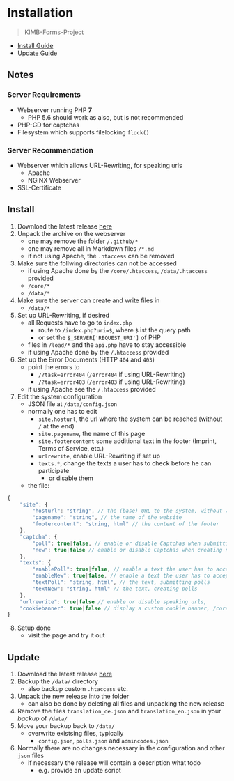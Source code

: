 # Installation
> KIMB-Forms-Project 

- [Install Guide](#install)
- [Update Guide](#update)

## Notes

### Server Requirements
- Webserver running PHP **7**
    - PHP 5.6 should work as also, but is not recommended
- PHP-GD for captchas
- Filesystem which supports filelocking `flock()`

### Server Recommendation
- Webserver which allows URL-Rewriting, for speaking urls
	- Apache
	- NGINX Webserver
- SSL-Certificate
	
## Install

1. Download the latest release [here](https://github.com/KIMB-technologies/KIMB-Forms-Project/releases/latest)
2. Unpack the archive on the webserver
	- one may remove the folder `/.github/*`
	- one may remove all in Markdown files `/*.md`
	- if not using Apache, the `.htaccess` can be removed
3. Make sure the follwing directories can not be accessed 
	- if using Apache done by the `/core/.htaccess`, `/data/.htaccess` provided
	- `/core/*`
	- `/data/*`
4. Make sure the server can create and write files in
	- `/data/*`
5. Set up URL-Rewriting, if desired
	- all Requests have to go to `index.php`
		- route to `/index.php?uri=$`, where `$` ist the query path
		- or set the `$_SERVER['REQUEST_URI']` of PHP
	- files in `/load/*` and the `api.php` have to stay accessible
	- if using Apache done by the `/.htaccess` provided
6. Set up the Error Documents (HTTP `404` and `403`)
	- point the errors to
		- `/?task=error404` (`/error404` if using URL-Rewriting) 
		- `/?task=error403` (`/error403` if using URL-Rewriting)
	- if using Apache see the `/.htaccess` provided
7. Edit the system configuration
	- JSON file at `/data/config.json`
	- normally one has to edit
		- `site.hosturl`, the url where the system can be reached (without `/` at the end)
		- `site.pagename`, the name of this page
		- `site.footercontent` some additional text in the footer (Imprint, Terms of Service, etc.)
		- `urlrewrite`, enable URL-Rewriting if set up
		- `texts.*`, change the texts a user has to check before he can participate
			- or disable them
	- the file:
```javascript
{
    "site": {
        "hosturl": "string", // the (base) URL to the system, without / at the end
        "pagename": "string", // the name of the website
        "footercontent": "string, html" // the content of the footer
    },
    "captcha": {
        "poll": true|false, // enable or disable Captchas when submitting answers
        "new": true|false // enable or disable Captchas when creating new polls
    },
    "texts": {
        "enablePoll": true|false, // enable a text the user has to accept before submitting answers
        "enableNew": true|false, // enable a text the user has to accept before creating polls
        "textPoll": "string, html", // the text, submitting polls
        "textNew": "string, html" // the text, creating polls
    },
    "urlrewrite": true|false // enable or disable speaking urls,
    "cookiebanner": true|false // display a custom cookie banner, /core/external/CookieBanner.php has to be edited!
}

```
8. Setup done
	- visit the page and try it out

## Update
1. Download the latest release [here](https://github.com/KIMB-technologies/KIMB-Forms-Project/releases/latest)
2. Backup the `/data/` directory
	- also backup custom `.htaccess` etc.
3. Unpack the new release into the folder
	- can also be done by deleting all files and unpacking the new release
4. Remove the files `translation_de.json` and `translation_en.json` in your *backup* of `/data/`
5. Move your backup back to `/data/`
	- overwrite existsing files, typically
		- `config.json`, `polls.json` and `admincodes.json`
6. Normally there are no changes necessary in the configuration and other `json` files
	- if necessary the release will contain a description what todo
		- e.g. provide an update script



